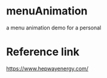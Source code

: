# menuAnimation
a menu animation demo for a personal

# Reference link
https://www.hepwayenergy.com/
